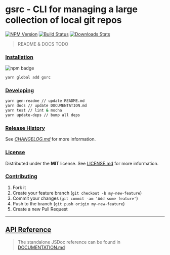 # gsrc - CLI for managing a large collection of local git repos

[![NPM Version][npm-image]][npm-url]
[![Build Status][travis-image]][travis-url]
[![Downloads Stats][npm-downloads]][npm-url]

> README & DOCS TODO

### [Installation](#installation)
![npm badge](https://nodei.co/npm/gsrc.png?downloads=true&downloadRank=true&stars=true)

```bash
yarn global add gsrc
```

### [Developing](#developing)

```bash
yarn gen-readme // update README.md
yarn docs // update DOCUMENTATION.md
yarn test // lint & mocha
yarn update-deps // bump all deps
```

### [Release History](#release_history)

See *[CHANGELOG.md](CHANGELOG.md)* for more information.

### [License](#license)

Distributed under the **MIT** license. See [LICENSE.md](LICENSE.md) for more information.

### [Contributing](#contributing)

1. Fork it
2. Create your feature branch (`git checkout -b my-new-feature`)
3. Commit your changes (`git commit -am 'Add some feature'`)
4. Push to the branch (`git push origin my-new-feature`)
5. Create a new Pull Request

---

## [API Reference](#api_reference)

> The standalone JSDoc reference can be found in [DOCUMENTATION.md](DOCUMENTATION.md)



<!-- Markdown link & img dfn's -->
[npm-image]: https://img.shields.io/npm/v/gsrc.svg?style=flat-square
[npm-url]: https://npmjs.org/package/gsrc
[npm-downloads]: https://img.shields.io/npm/dm/gsrc.svg?style=flat-square
[travis-image]: https://img.shields.io/travis/optinull/gsrc/master.svg?style=flat-square
[travis-url]: https://travis-ci.org/optinull/gsrc
